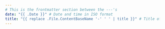 ```yaml
---
# This is the frontmatter section between the ---'s
date: "{{ .Date }}" # Date and time in ISO format
title: "{{ replace .File.ContentBaseName '-' ' ' | title }}" # Title of post
---
```


